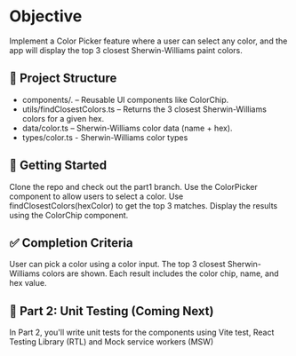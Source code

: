 # Objective

Implement a Color Picker feature where a user can select any color, and the app will display the top 3 closest Sherwin-Williams paint colors.

## 📁 Project Structure

- components/. – Reusable UI components like ColorChip.
- utils/findClosestColors.ts – Returns the 3 closest Sherwin-Williams colors for a given hex.
- data/color.ts – Sherwin-Williams color data (name + hex).
- types/color.ts - Sherwin-Williams color types

## 🚀 Getting Started

Clone the repo and check out the part1 branch.
Use the ColorPicker component to allow users to select a color.
Use findClosestColors(hexColor) to get the top 3 matches.
Display the results using the ColorChip component.

## ✅ Completion Criteria

User can pick a color using a color input.
The top 3 closest Sherwin-Williams colors are shown.
Each result includes the color chip, name, and hex value.

## 🧪 Part 2: Unit Testing (Coming Next)

In Part 2, you'll write unit tests for the components using Vite test, React Testing Library (RTL) and Mock service workers (MSW)
